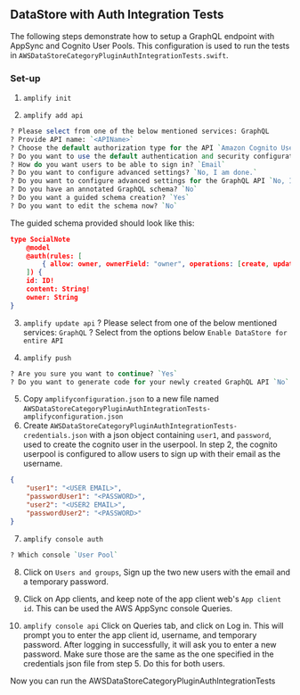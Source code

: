 ## DataStore with Auth Integration Tests

The following steps demonstrate how to setup a GraphQL endpoint with AppSync and Cognito User Pools.
This configuration is used to run the tests in `AWSDataStoreCategoryPluginAuthIntegrationTests.swift`.

### Set-up

1. `amplify init`

2. `amplify add api`

```perl
? Please select from one of the below mentioned services: GraphQL
? Provide API name: `<APIName>`
? Choose the default authorization type for the API `Amazon Cognito User Pool`
? Do you want to use the default authentication and security configuration? `Default configuration`
? How do you want users to be able to sign in? `Email`
? Do you want to configure advanced settings? `No, I am done.`
? Do you want to configure advanced settings for the GraphQL API `No, I am done.`
? Do you have an annotated GraphQL schema? `No`
? Do you want a guided schema creation? `Yes`
? Do you want to edit the schema now? `No`
```

The guided schema provided should look like this: 
```json
type SocialNote
    @model
    @auth(rules: [
        { allow: owner, ownerField: "owner", operations: [create, update, delete] },
    ]) {
    id: ID!
    content: String!
    owner: String
}
```

3. `amplify update api`
? Please select from one of the below mentioned services: `GraphQL`
? Select from the options below `Enable DataStore for entire API`

4. `amplify push`
```perl
? Are you sure you want to continue? `Yes`
? Do you want to generate code for your newly created GraphQL API `No`
```

5. Copy `amplifyconfiguration.json` to a new file named `AWSDataStoreCategoryPluginAuthIntegrationTests-amplifyconfiguration.json`
6. Create `AWSDataStoreCategoryPluginAuthIntegrationTests-credentials.json` with a json object containing `user1`, and `password`, used to create the cognito user in the userpool. In step 2, the cognito userpool is configured to allow users to sign up with their email as the username.

```json
{
    "user1": "<USER EMAIL>",
    "passwordUser1": "<PASSWORD>",
    "user2": "<USER2 EMAIL>",
    "passwordUser2": "<PASSWORD>"
}

```

7. `amplify console auth`
```perl
? Which console `User Pool`
```

8. Click on `Users and groups`, Sign up the two new users with the email and a temporary password. 

9. Click on App clients, and keep note of the app client web's `App client id`. This can be used the AWS AppSync console Queries.

10. `amplify console api`
Click on Queries tab, and click on Log in. This will prompt you to enter the app client id, username, and temporary password. After logging in successfully, it will ask you to enter a new password. Make sure those are the same as the one specified in the credentials json file from step 5. Do this for both users.

Now you can run the AWSDataStoreCategoryPluginAuthIntegrationTests
